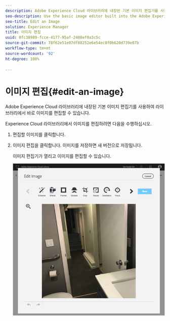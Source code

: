 ```yaml
---
description: Adobe Experience Cloud 라이브러리에 내장된 기본 이미지 편집기를 사용하여 라이브러리에서 바로 이미지를 편집할 수 있습니다.
seo-description: Use the basic image editor built into the Adobe Experience Cloud Library to edit an image on the fly from the library directly.
seo-title: Edit an Image
solution: Experience Manager
title: 이미지 편집
uuid: 0fc38989-fcce-4177-95af-2488ef0a3c5c
source-git-commit: 78f62e51e07df88252e6e54ec8f0b620d739e07b
workflow-type: tm+mt
source-wordcount: '92'
ht-degree: 100%

---
```



# 이미지 편집{#edit-an-image}

Adobe Experience Cloud 라이브러리에 내장된 기본 이미지 편집기를 사용하여 라이브러리에서 바로 이미지를 편집할 수 있습니다.

Experience Cloud 라이브러리에서 이미지를 편집하려면 다음을 수행하십시오.

1. 편집할 이미지를 클릭합니다.
1. 이미지 편집을 클릭합니다. 이미지를 저장하면 새 버전으로 저장됩니다.

   이미지 편집기가 열리고 이미지를 편집할 수 있습니다.

   ![](assets/library_image_editor.png)

